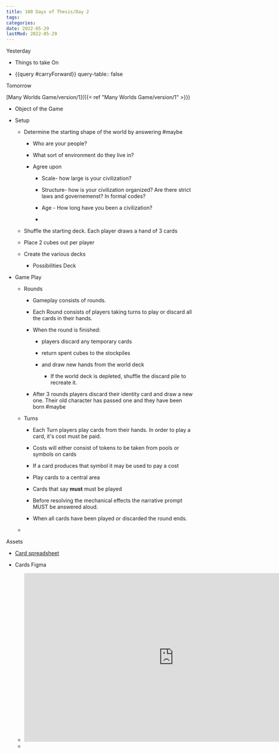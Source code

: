 ```yaml
---
title: 100 Days of Thesis/Day 2
tags:
categories:
date: 2022-05-29
lastMod: 2022-05-29
---
```

Yesterday

  + Things to take On


  + {{query #carryForward}}
query-table:: false

Tomorrow




[Many Worlds Game/version/1]({{< ref "Many Worlds Game/version/1" >}})

  + Object of the Game


  + Setup
    + Determine the starting shape of the world by answering #maybe

      + Who are your people?

      + What sort of environment do they live in?

      + Agree upon

        + Scale- how large is your civilization?

        + Structure- how is your civilization organized? Are there strict laws and governemenst? In formal codes?

        + Age -  How long have you been a civilization?

        + 

    + Shuffle the starting deck. Each player draws a hand of 3 cards

    + Place 2 cubes out per player

    + Create the various decks

      + Possibilities Deck

  + Game Play
    + Rounds

      + Gameplay consists of rounds.

      + Each Round consists of players taking turns to play or discard all the cards in their hands.

      + When the round is finished:

        + players discard any temporary cards

        + return spent cubes to the stockpiles

        + and draw new hands from the world deck

          + If the world deck is depleted, shuffle the discard pile to recreate it.

      + After 3 rounds players discard their identity card and draw a new one. Their old character has passed one and they have been born #maybe

    + Turns

      + Each Turn players play cards from their hands. In order to play a card, it's cost must be paid.

      + Costs will either consist of tokens to be taken from pools or symbols on cards

      + If a card produces that symbol it may be used to pay a cost

      + Play cards to a central area

      + Cards that say **must** must be played

      + Before resolving the mechanical effects the narrative prompt MUST be answered aloud.

      + When all cards have been played or discarded the round ends.

    + 

Assets
  + [Card spreadsheet](https://docs.google.com/spreadsheets/d/1gEx1OSpn43Dk8-vTs81slN-nGl1YgStwIbgDTi3VxWs/edit#gid=0)

  + Cards Figma

    + <iframe style="border: 1px solid rgba(0, 0, 0, 0.1);" width="800" height="450" src="https://www.figma.com/embed?embed_host=share&url=https%3A%2F%2Fwww.figma.com%2Ffile%2Fwt4vPDQeZ0lFPG59j0r4eT%2FCard-Template%3Fnode-id%3D0%253A1" allowfullscreen></iframe>

    + 
